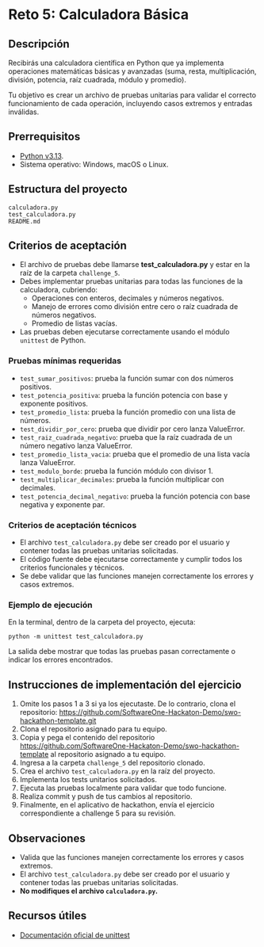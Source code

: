 # Reto 5: Calculadora Básica

## Descripción
Recibirás una calculadora científica en Python que ya implementa operaciones matemáticas básicas y avanzadas (suma, resta, multiplicación, división, potencia, raíz cuadrada, módulo y promedio).

Tu objetivo es crear un archivo de pruebas unitarias para validar el correcto funcionamiento de cada operación, incluyendo casos extremos y entradas inválidas.

## Prerrequisitos
- [Python v3.13](https://wiki.python.org/moin/BeginnersGuide/Download).
- Sistema operativo: Windows, macOS o Linux.

## Estructura del proyecto
```
calculadora.py
test_calculadora.py
README.md
```

## Criterios de aceptación
- El archivo de pruebas debe llamarse **test_calculadora.py** y estar en la raíz de la carpeta `challenge_5`.
- Debes implementar pruebas unitarias para todas las funciones de la calculadora, cubriendo:
  - Operaciones con enteros, decimales y números negativos.
  - Manejo de errores como división entre cero o raíz cuadrada de números negativos.
  - Promedio de listas vacías.
- Las pruebas deben ejecutarse correctamente usando el módulo `unittest` de Python.

### Pruebas mínimas requeridas
- `test_sumar_positivos`: prueba la función sumar con dos números positivos.
- `test_potencia_positiva`: prueba la función potencia con base y exponente positivos.
- `test_promedio_lista`: prueba la función promedio con una lista de números.
- `test_dividir_por_cero`: prueba que dividir por cero lanza ValueError.
- `test_raiz_cuadrada_negativo`: prueba que la raíz cuadrada de un número negativo lanza ValueError.
- `test_promedio_lista_vacia`: prueba que el promedio de una lista vacía lanza ValueError.
- `test_modulo_borde`: prueba la función módulo con divisor 1.
- `test_multiplicar_decimales`: prueba la función multiplicar con decimales.
- `test_potencia_decimal_negativo`: prueba la función potencia con base negativa y exponente par.

### Criterios de aceptación técnicos
- El archivo `test_calculadora.py` debe ser creado por el usuario y contener todas las pruebas unitarias solicitadas.
- El código fuente debe ejecutarse correctamente y cumplir todos los criterios funcionales y técnicos.
- Se debe validar que las funciones manejen correctamente los errores y casos extremos.

### Ejemplo de ejecución

En la terminal, dentro de la carpeta del proyecto, ejecuta:
```
python -m unittest test_calculadora.py
```
La salida debe mostrar que todas las pruebas pasan correctamente o indicar los errores encontrados.

## Instrucciones de implementación del ejercicio
1. Omite los pasos 1 a 3 si ya los ejecutaste. De lo contrario, clona el repositorio:
   https://github.com/SoftwareOne-Hackaton-Demo/swo-hackathon-template.git
2. Clona el repositorio asignado para tu equipo.
3. Copia y pega el contenido del repositorio https://github.com/SoftwareOne-Hackaton-Demo/swo-hackathon-template al repositorio asignado a tu equipo.
4. Ingresa a la carpeta `challenge_5` del repositorio clonado.
5. Crea el archivo `test_calculadora.py` en la raíz del proyecto.
6. Implementa los tests unitarios solicitados.
7. Ejecuta las pruebas localmente para validar que todo funcione.
8. Realiza commit y push de tus cambios al repositorio.
9. Finalmente, en el aplicativo de hackathon, envía el ejercicio correspondiente a challenge 5 para su revisión.

## Observaciones
- Valida que las funciones manejen correctamente los errores y casos extremos.
- El archivo `test_calculadora.py` debe ser creado por el usuario y contener todas las pruebas unitarias solicitadas.
- **No modifiques el archivo `calculadora.py`.**

## Recursos útiles
- [Documentación oficial de unittest](https://docs.python.org/3/library/unittest.html)
